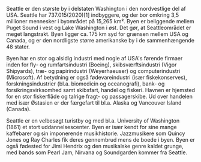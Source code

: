 Seattle er den største by i delstaten Washington i den nordvestlige del af USA. Seattle har 737.015(2020)[1] indbyggere, og der bor omkring 3,5 millioner mennesker i byområdet på 15,265 km². Byen er beliggende mellem Puget Sound i vest og Lake Washington i øst. Det gør, at Seattleområdet er meget langstrakt. Byen ligger ca. 175 km syd for grænsen mellem USA og Canada, og er den nordligste større amerikanske by i de sammenhængende 48 stater.

Byen har en stor og alsidig industri med nogle af USA's førende firmaer inden for fly- og rumfartsindustri (Boeing), skibsværftsindustri (Vigor Shipyards), træ- og papirindustri (Weyerhaeuser) og computerindustri (Microsoft). Af betydning er også fødevareindustri (især fiskekonserves), forskningsindustrier (bl.a. biomedicin og oceanografi), bank- og forsikringsvirksomhed samt skibsfart, handel og fiskeri. Havnen er hjemsted for en stor fiskerflåde og talrige fragt- og passagerskibe. Ud over handelen med især Østasien er der færgefart til bl.a. Alaska og Vancouver Island (Canada).

Seattle er en velbesøgt turistby og med bl.a. University of Washington (1861) et stort uddannelsescenter. Byen er især kendt for sine mange kaffebarer og sin imponerende musikhistorie. Jazzmusikere som Quincy Jones og Ray Charles fik deres gennembrud mens de boede i byen. Byen er også fødested for Jimi Hendrix og den musikalske genre kaldet grunge, med bands som Pearl Jam, Nirvana og Soundgarden kommer fra Seattle.

<!---
cspell:ignore Jimi Handrix
cspell:ignore Seattleområdet Vigor Shipyards
--->
